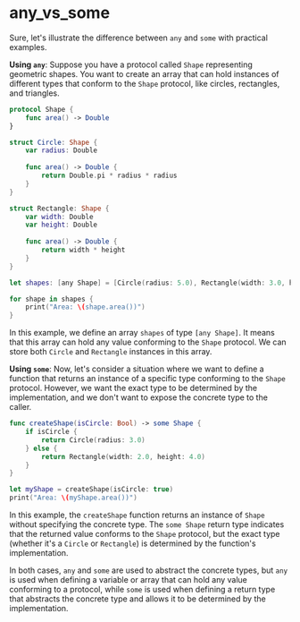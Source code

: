 # any_vs_some

Sure, let's illustrate the difference between `any` and `some` with practical examples.

**Using `any`**:
Suppose you have a protocol called `Shape` representing geometric shapes. You want to create an array that can hold instances of different types that conform to the `Shape` protocol, like circles, rectangles, and triangles.

```swift
protocol Shape {
    func area() -> Double
}

struct Circle: Shape {
    var radius: Double
    
    func area() -> Double {
        return Double.pi * radius * radius
    }
}

struct Rectangle: Shape {
    var width: Double
    var height: Double
    
    func area() -> Double {
        return width * height
    }
}

let shapes: [any Shape] = [Circle(radius: 5.0), Rectangle(width: 3.0, height: 4.0)]

for shape in shapes {
    print("Area: \(shape.area())")
}
```

In this example, we define an array `shapes` of type `[any Shape]`. It means that this array can hold any value conforming to the `Shape` protocol. We can store both `Circle` and `Rectangle` instances in this array.

**Using `some`**:
Now, let's consider a situation where we want to define a function that returns an instance of a specific type conforming to the `Shape` protocol. However, we want the exact type to be determined by the implementation, and we don't want to expose the concrete type to the caller.

```swift
func createShape(isCircle: Bool) -> some Shape {
    if isCircle {
        return Circle(radius: 3.0)
    } else {
        return Rectangle(width: 2.0, height: 4.0)
    }
}

let myShape = createShape(isCircle: true)
print("Area: \(myShape.area())")
```

In this example, the `createShape` function returns an instance of `Shape` without specifying the concrete type. The `some Shape` return type indicates that the returned value conforms to the `Shape` protocol, but the exact type (whether it's a `Circle` or `Rectangle`) is determined by the function's implementation. 

In both cases, `any` and `some` are used to abstract the concrete types, but `any` is used when defining a variable or array that can hold any value conforming to a protocol, while `some` is used when defining a return type that abstracts the concrete type and allows it to be determined by the implementation.
